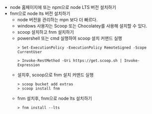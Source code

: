 - node 홈페이지에 또는 npm으로 node LTS 버전 설치하기
- fnm으로 node lts 버전 설치하기 
    - node 버전을 관리하는 mpn 보다 더 빠르다.
    - windows 사용자는 Scoop 또는 Chocolatey를 사용해 설치할 수 있다.
    - scoop 설치하고 fnm 설치하기
    - powershell 또는 cmd 실행하여 scoop 설치 커맨드 실행
        ```
        > Set-ExecutionPolicy -ExecutionPolicy RemoteSigned -Scope CurrentUser
        
        > Invoke-RestMethod -Uri https://get.scoop.sh | Invoke-Expression
        ```
    - 설치후, scoop으로 fnm 설치 커맨드 실행
        ```
        > scoop bucket add extras
        > scoop install fnm
        ```
    - fnm 설치후, fnm으로 node lts 설치하기 
        ```
        > fnm install --lts
        ``` 